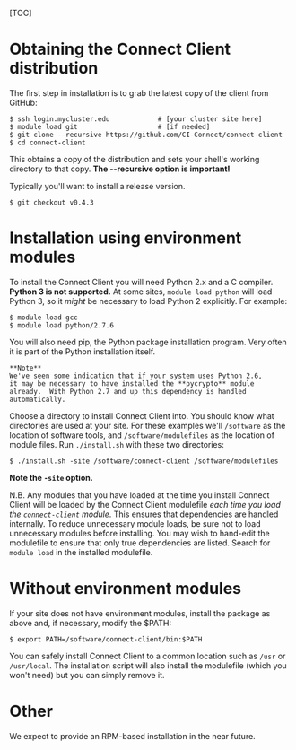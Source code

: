 [title]: - "Installing the Connect Client (as a resource provider)"

[TOC]

# Obtaining the Connect Client distribution

The first step in installation is to grab the latest copy of the
client from GitHub:

	$ ssh login.mycluster.edu			 # [your cluster site here]
	$ module load git                    # [if needed]
	$ git clone --recursive https://github.com/CI-Connect/connect-client
	$ cd connect-client

This obtains a copy of the distribution and sets your shell's working
directory to that copy. **The --recursive option is important!**

Typically you'll want to install a release version.

	$ git checkout v0.4.3

# Installation using environment modules

To install the Connect Client you will need Python 2.x and a C compiler.
**Python 3 is not supported.** At some sites, `module load python`
will load Python 3, so it _might_ be necessary to load Python 2
explicitly. For example:

	$ module load gcc
	$ module load python/2.7.6

You will also need pip, the Python package installation program.  Very
often it is part of the Python installation itself.

	**Note**
	We've seen some indication that if your system uses Python 2.6,
	it may be necessary to have installed the **pycrypto** module
	already.  With Python 2.7 and up this dependency is handled
	automatically.

Choose a directory to install Connect Client into.  You should
know what directories are used at your site.  For these examples
we'll `/software` as the location of software tools, and
`/software/modulefiles` as the location of module files.
Run `./install.sh` with these two directories:

	$ ./install.sh -site /software/connect-client /software/modulefiles

**Note the `-site` option.**


N.B. Any modules that you have loaded at the time you install Connect
Client will be loaded by the Connect Client modulefile _each time you
load the `connect-client` module_. This ensures that dependencies are
handled internally. To reduce unnecessary module loads, be sure not to
load unnecessary modules before installing.  You may wish to hand-edit
the modulefile to ensure that only true dependencies are listed.  Search
for `module load` in the installed modulefile.


# Without environment modules

If your site does not have environment modules, install the package as
above and, if necessary, modify the $PATH:

	$ export PATH=/software/connect-client/bin:$PATH

You can safely install Connect Client to a common location such as
`/usr` or `/usr/local`.  The installation script will also install
the modulefile (which you won't need) but you can simply remove it.


# Other

We expect to provide an RPM-based installation in the near future.


